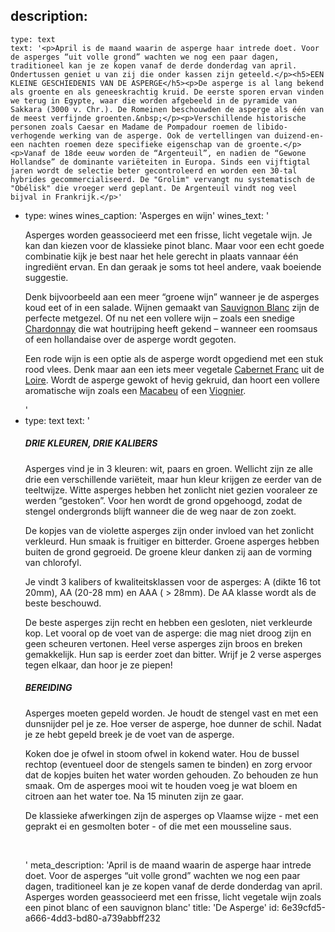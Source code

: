 description:
  -
    type: text
    text: '<p>April is de maand waarin de asperge haar intrede doet. Voor de asperges “uit volle grond” wachten we nog een paar dagen, traditioneel kan je ze kopen vanaf de derde donderdag van april. Ondertussen geniet u van zij die onder kassen zijn geteeld.</p><h5>EEN KLEINE GESCHIEDENIS VAN DE ASPERGE</h5><p>De asperge is al lang bekend als groente en als geneeskrachtig kruid. De eerste sporen ervan vinden we terug in Egypte, waar die worden afgebeeld in de pyramide van Sakkara (3000 v. Chr.). De Romeinen beschouwden de asperge als één van de meest verfijnde groenten.&nbsp;</p><p>Verschillende historische personen zoals Caesar en Madame de Pompadour roemen de libido-verhogende werking van de asperge. Ook de vertellingen van duizend-en-een nachten roemen deze specifieke eigenschap van de groente.</p><p>Vanaf de 18de eeuw worden de “Argenteuil”, en nadien de “Gewone Hollandse” de dominante variëteiten in Europa. Sinds een vijftigtal jaren wordt de selectie beter gecontroleerd en worden een 30-tal hybrides gecommercialiseerd. De "Grolim" vervangt nu systematisch de "Obélisk" die vroeger werd geplant. De Argenteuil vindt nog veel bijval in Frankrijk.</p>'
  -
    type: wines
    wines_caption: 'Asperges en wijn'
    wines_text: '<p>Asperges worden geassocieerd met een frisse, licht vegetale wijn. Je kan dan kiezen voor de klassieke pinot blanc. Maar voor een echt goede combinatie kijk je best naar het hele gerecht in plaats vannaar één ingrediënt ervan. En dan geraak je soms tot heel andere, vaak boeiende suggestie.</p><p>Denk bijvoorbeeld aan een meer “groene wijn” wanneer je de asperges koud eet of in een salade. Wijnen gemaakt van&nbsp;<a href="/nl/grape/sauvignon-blanc">Sauvignon Blanc</a>&nbsp;zijn de perfecte metgezel. Of nu net een vollere wijn – zoals een&nbsp;snedige <a href="/nl/grape/chardonnay">Chardonnay</a>&nbsp;die wat houtrijping heeft gekend – wanneer een roomsaus of een hollandaise over de asperge wordt gegoten.&nbsp;</p><p>Een rode wijn is een optie als de asperge wordt opgediend met een stuk rood vlees. Denk maar aan een iets meer vegetale <a href="/nl/grape/cabernet-franc">Cabernet Franc</a>&nbsp;uit de <a href="/nl/region/loire">Loire</a>. Wordt de asperge gewokt of hevig gekruid, dan hoort een vollere aromatische wijn zoals een <a href="/nl/grape/macabeu">Macabeu</a> of een <a href="/nl/grape/viognier">Viognier</a>. &nbsp;</p>'
  -
    type: text
    text: '<h5>DRIE KLEUREN, DRIE KALIBERS</h5><p>Asperges vind je in 3 kleuren: wit, paars en groen. Wellicht zijn ze alle drie een verschillende variëteit, maar hun kleur krijgen ze eerder van de teeltwijze. Witte asperges hebben het zonlicht niet gezien vooraleer ze werden “gestoken”. Voor hen wordt de grond opgehoogd, zodat de stengel ondergronds blijft wanneer die de weg naar de zon zoekt.&nbsp;</p><p>De kopjes van de violette asperges zijn onder invloed van het zonlicht verkleurd. Hun smaak is fruitiger en bitterder. Groene asperges hebben buiten de grond gegroeid. De groene kleur danken zij aan de vorming van chlorofyl.</p><p>Je vindt 3 kalibers of kwaliteitsklassen voor de asperges: A (dikte 16 tot 20mm), AA (20-28 mm) en AAA ( &gt; 28mm). De AA klasse wordt als de beste beschouwd.</p><p>De beste asperges zijn recht en hebben een gesloten, niet verkleurde kop. Let vooral op de voet van de asperge: die mag niet droog zijn en geen scheuren vertonen. Heel verse asperges zijn broos en breken gemakkelijk. Hun sap is eerder zoet dan bitter. Wrijf je 2 verse asperges tegen elkaar, dan hoor je ze piepen!</p><h5>BEREIDING</h5><p>Asperges moeten gepeld worden. Je houdt de stengel vast en met een dunsnijder pel je ze. Hoe verser de asperge, hoe dunner de schil. Nadat je ze hebt gepeld breek je de voet van de asperge.</p><p>Koken doe je ofwel in stoom ofwel in kokend water. Hou de bussel rechtop (eventueel door de stengels samen te binden) en zorg ervoor dat de kopjes buiten het water worden gehouden. Zo behouden ze hun smaak. Om de asperges mooi wit te houden voeg je wat bloem en citroen aan het water toe. Na 15 minuten zijn ze gaar.</p><p>De klassieke afwerkingen zijn de asperges op Vlaamse wijze - met een geprakt ei en gesmolten boter - of die met een mousseline saus.</p><p><br></p>'
meta_description: 'April is de maand waarin de asperge haar intrede doet. Voor de asperges “uit volle grond” wachten we nog een paar dagen, traditioneel kan je ze kopen vanaf de derde donderdag van april. Asperges worden geassocieerd met een frisse, licht vegetale wijn zoals een pinot blanc of een sauvignon blanc'
title: 'De Asperge'
id: 6e39cfd5-a666-4dd3-bd80-a739abbff232
